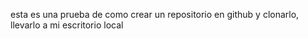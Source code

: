 esta es una prueba de como crear un repositorio en github y clonarlo, llevarlo a mi escritorio local
